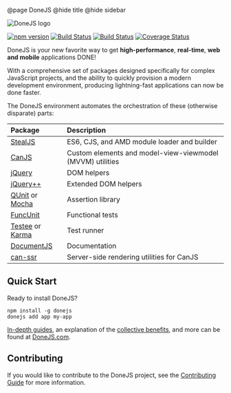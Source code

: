 @page DoneJS
@hide title
@hide sidebar

![DoneJS logo](https://donejs.com/static/img/donejs-logo-black.svg)

[![npm version](https://badge.fury.io/js/donejs.svg)](https://badge.fury.io/js/donejs)
[![Build Status](https://travis-ci.org/donejs/donejs.svg?branch=master)](https://travis-ci.org/donejs/donejs)
[![Build Status](https://ci.appveyor.com/api/projects/status/github/donejs/donejs?branch=master&svg=true)](https://ci.appveyor.com/project/daffl/donejs)
[![Coverage Status](https://coveralls.io/repos/github/donejs/donejs/badge.svg?branch=master)](https://coveralls.io/github/donejs/donejs?branch=master)

DoneJS is your new favorite way to get **high-performance**, **real-time**, **web and mobile** applications DONE!

With a comprehensive set of packages designed specifically for complex JavaScript projects, and the ability to quickly
provision a modern development environment, producing lightning-fast applications can now be done faster.

The DoneJS environment automates the orchestration of these (otherwise disparate) parts:

| Package                 | Description |
|:----------------------- |:----------- |
| [StealJS][]             | ES6, CJS, and AMD module loader and builder
| [CanJS][]               | Custom elements and model-view-viewmodel (MVVM) utilities
| [jQuery][]              | DOM helpers
| [jQuery++][]            | Extended DOM helpers
| [QUnit][] or [Mocha][]  | Assertion library
| [FuncUnit][]            | Functional tests
| [Testee][] or [Karma][] | Test runner
| [DocumentJS][]          | Documentation
| [can-ssr][]             | Server-side rendering utilities for CanJS

## Quick Start

Ready to install DoneJS?

```
npm install -g donejs 
donejs add app my-app
```

[In-depth guides](https://donejs.com/Guides.html), an explanation of the [collective benefits](https://donejs.com/Features.html), and more can be found at [DoneJS.com](https://donejs.com/).

## Contributing

If you would like to contribute to the DoneJS project, see the [Contributing Guide](https://donejs.com/contributing.html) for more information.

[StealJS]: http://stealjs.com
[CanJS]: https://canjs.com
[jQuery]: https://jquery.com/
[jQuery++]: http://jquerypp.com
[QUnit]: https://qunitjs.com/
[Mocha]: https://mochajs.org/
[FuncUnit]: https://funcunit.com/
[Testee]: https://github.com/bitovi/testee
[Karma]: https://karma-runner.github.io/
[DocumentJS]: http://documentjs.com
[can-ssr]: https://github.com/canjs/ssr
